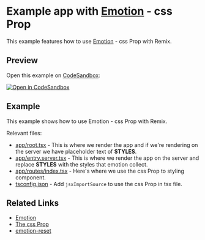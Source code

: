 # Example app with [Emotion](https://emotion.sh/docs/introduction) - css Prop

This example features how to use [Emotion](https://emotion.sh/docs/introduction) - css Prop with Remix.

## Preview

Open this example on [CodeSandbox](https://codesandbox.com):

[![Open in CodeSandbox](https://codesandbox.io/static/img/play-codesandbox.svg)](https://codesandbox.io/s/github/remix-run/remix/tree/main/examples/emotion-css-prop)

## Example

This example shows how to use Emotion - css Prop with Remix.

Relevant files:

- [app/root.tsx](./app/root.tsx) - This is where we render the app and if we're rendering on the server we have placeholder text of __STYLES__.
- [app/entry.server.tsx](./app/entry.server.tsx) - This is where we render the app on the server and replace __STYLES__ with the styles that emotion collect.
- [app/routes/index.tsx](./app/routes/index.tsx)  - Here's where we use the css Prop to styling component.
- [tsconfig.json](./tsconfig.json) - Add `jsxImportSource` to use the css Prop in tsx file.

## Related Links

- [Emotion](https://emotion.sh/docs/introduction)
- [The css Prop](https://emotion.sh/docs/css-prop)
- [emotion-reset](https://github.com/sayegh7/emotion-reset)
